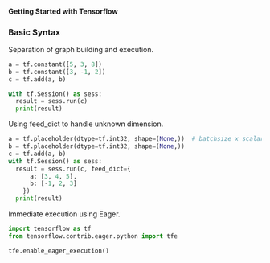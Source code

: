 #### Getting Started with Tensorflow

### Basic Syntax
Separation of graph building and execution.
```python
a = tf.constant([5, 3, 8])
b = tf.constant([3, -1, 2])
c = tf.add(a, b)

with tf.Session() as sess:
  result = sess.run(c)
  print(result)
```

Using feed_dict to handle unknown dimension.
```python
a = tf.placeholder(dtype=tf.int32, shape=(None,))  # batchsize x scalar
b = tf.placeholder(dtype=tf.int32, shape=(None,))
c = tf.add(a, b)
with tf.Session() as sess:
  result = sess.run(c, feed_dict={
      a: [3, 4, 5],
      b: [-1, 2, 3]
    })
  print(result)
```

Immediate execution using Eager.
```python
import tensorflow as tf
from tensorflow.contrib.eager.python import tfe

tfe.enable_eager_execution()
```
